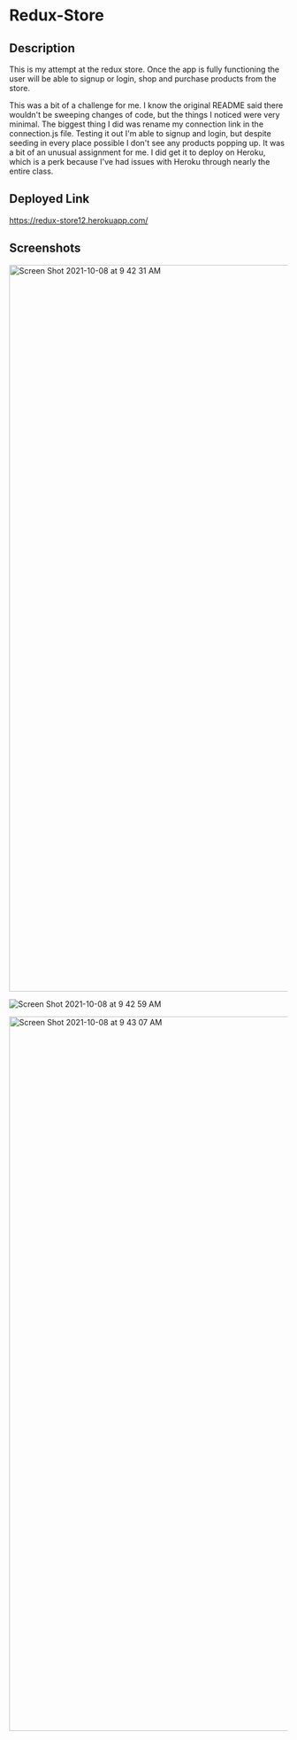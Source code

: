 # Redux-Store

## Description

This is my attempt at the redux store. Once the app is fully functioning the user will be able to signup or login, shop and purchase products from the store.

This was a bit of a challenge for me. I know the original README said there wouldn't be sweeping changes of code, but the things I noticed were very minimal. The biggest thing I did was rename my connection link in the connection.js file. Testing it out I'm able to signup and login, but despite seeding in every place possible I don't see any products popping up. It was a bit of an unusual assignment for me. I did get it to deploy on Heroku, which is a perk because I've had issues with Heroku through nearly the entire class.

## Deployed Link

https://redux-store12.herokuapp.com/

## Screenshots


<img width="1313" alt="Screen Shot 2021-10-08 at 9 42 31 AM" src="https://user-images.githubusercontent.com/65679950/136577291-5b00ba65-dab8-4dbc-b4aa-c24c6c84601c.png">

![Screen Shot 2021-10-08 at 9 42 59 AM](https://user-images.githubusercontent.com/65679950/136577330-7d2c01dc-2baa-4d14-a281-b21563c9504c.jpeg)

<img width="1291" alt="Screen Shot 2021-10-08 at 9 43 07 AM" src="https://user-images.githubusercontent.com/65679950/136577341-b361a3fc-5254-42bd-9ce6-aac907450520.png">

